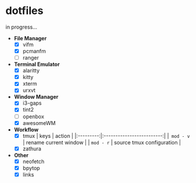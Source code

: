 # dotfiles

in progress...

- **File Manager**
    - [x] vifm
    - [x] pcmanfm
    - [ ] ranger 

- **Terminal Emulator**
    - [x] alaritty
    - [x] kitty
    - [x] xterm
    - [x] urxvt

- **Window Manager**
    - [x] i3-gaps
    - [x] tint2
    - [ ] openbox
    - [x] awesomeWM

- **Workflow**
    - [x] tmux 
        |     keys  |                   action  |
        |:---------:|:-------------------------:|
        |` mod - v` | rename current window     |
        | `mod - r` | source tmux configuration |
    - [x] zathura

- **Other**
    - [x] neofetch
    - [x] bpytop
    - [x] links
